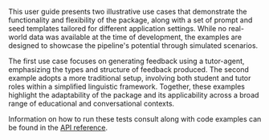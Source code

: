 This user guide presents two illustrative use cases that demonstrate the functionality and flexibility of the package, along with a set of prompt and seed templates tailored for different application settings. While no real-world data was available at the time of development, the examples are designed to showcase the pipeline's potential through simulated scenarios.

The first use case focuses on generating feedback using a tutor-agent, emphasizing the types and structure of feedback produced. The second example adopts a more traditional setup, involving both student and tutor roles within a simplified linguistic framework. Together, these examples highlight the adaptability of the package and its applicability across a broad range of educational and conversational contexts.

Information on how to run these tests consult along with code examples can be found in the [API reference](https://laurawpaaby.github.io/EduChatEval/api/api_frame_gen/).




